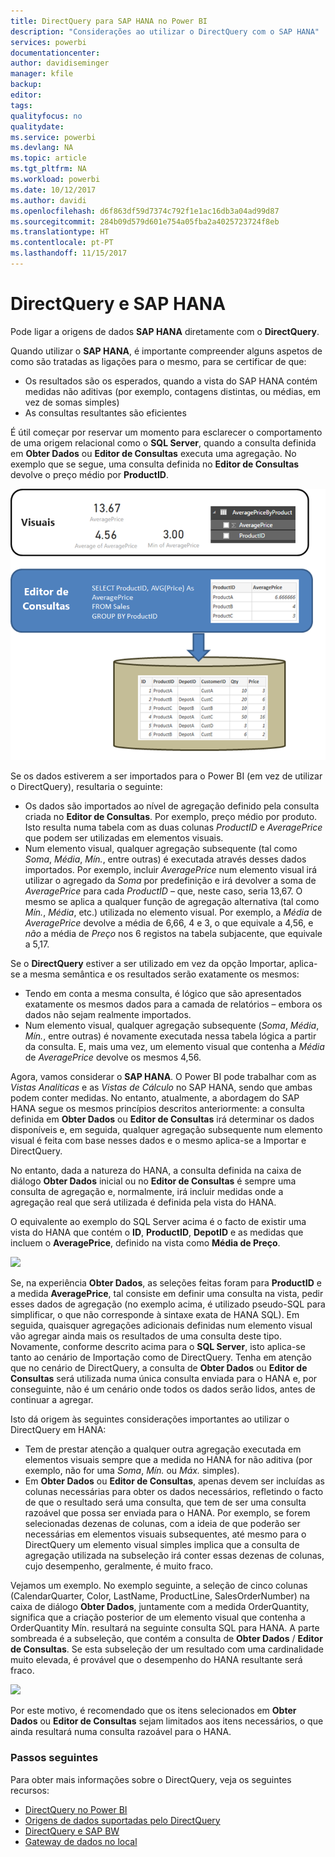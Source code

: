 ```yaml
---
title: DirectQuery para SAP HANA no Power BI
description: "Considerações ao utilizar o DirectQuery com o SAP HANA"
services: powerbi
documentationcenter: 
author: davidiseminger
manager: kfile
backup: 
editor: 
tags: 
qualityfocus: no
qualitydate: 
ms.service: powerbi
ms.devlang: NA
ms.topic: article
ms.tgt_pltfrm: NA
ms.workload: powerbi
ms.date: 10/12/2017
ms.author: davidi
ms.openlocfilehash: d6f863df59d7374c792f1e1ac16db3a04ad99d87
ms.sourcegitcommit: 284b09d579d601e754a05fba2a4025723724f8eb
ms.translationtype: HT
ms.contentlocale: pt-PT
ms.lasthandoff: 11/15/2017
---
```

# <a name="directquery-and-sap-hana"></a>DirectQuery e SAP HANA
Pode ligar a origens de dados **SAP HANA** diretamente com o **DirectQuery**.

Quando utilizar o **SAP HANA**, é importante compreender alguns aspetos de como são tratadas as ligações para o mesmo, para se certificar de que:

* Os resultados são os esperados, quando a vista do SAP HANA contém medidas não aditivas (por exemplo, contagens distintas, ou médias, em vez de somas simples)
* As consultas resultantes são eficientes

É útil começar por reservar um momento para esclarecer o comportamento de uma origem relacional como o **SQL Server**, quando a consulta definida em **Obter Dados** ou **Editor de Consultas** executa uma agregação. No exemplo que se segue, uma consulta definida no **Editor de Consultas** devolve o preço médio por **ProductID**.

![](media/desktop-directquery-sap-hana/directquery-sap-hana_01.png)

Se os dados estiverem a ser importados para o Power BI (em vez de utilizar o DirectQuery), resultaria o seguinte:

* Os dados são importados ao nível de agregação definido pela consulta criada no **Editor de Consultas**. Por exemplo, preço médio por produto. Isto resulta numa tabela com as duas colunas *ProductID* e *AveragePrice* que podem ser utilizadas em elementos visuais.
* Num elemento visual, qualquer agregação subsequente (tal como *Soma*, *Média*, *Mín.*, entre outras) é executada através desses dados importados.  Por exemplo, incluir *AveragePrice* num elemento visual irá utilizar o agregado da *Soma* por predefinição e irá devolver a soma de *AveragePrice* para cada  *ProductID* – que, neste caso, seria 13,67. O mesmo se aplica a qualquer função de agregação alternativa (tal como *Mín.*, *Média*, etc.) utilizada no elemento visual. Por exemplo, a *Média* de *AveragePrice* devolve a média de 6,66, 4 e 3, o que equivale a 4,56, e *não* a média de *Preço* nos 6 registos na tabela subjacente, que equivale a 5,17.

Se o **DirectQuery** estiver a ser utilizado em vez da opção Importar, aplica-se a mesma semântica e os resultados serão exatamente os mesmos:

* Tendo em conta a mesma consulta, é lógico que são apresentados exatamente os mesmos dados para a camada de relatórios – embora os dados não sejam realmente importados.
* Num elemento visual, qualquer agregação subsequente (*Soma*, *Média*, *Mín.*, entre outras) é novamente executada nessa tabela lógica a partir da consulta. E, mais uma vez, um elemento visual que contenha a *Média* de *AveragePrice* devolve os mesmos 4,56.

Agora, vamos considerar o **SAP HANA**. O Power BI pode trabalhar com as *Vistas Analíticas* e as *Vistas de Cálculo* no SAP HANA, sendo que ambas podem conter medidas. No entanto, atualmente, a abordagem do SAP HANA segue os mesmos princípios descritos anteriormente: a consulta definida em **Obter Dados** ou **Editor de Consultas** irá determinar os dados disponíveis e, em seguida, qualquer agregação subsequente num elemento visual é feita com base nesses dados e o mesmo aplica-se a Importar e DirectQuery.

No entanto, dada a natureza do HANA, a consulta definida na caixa de diálogo **Obter Dados** inicial ou no **Editor de Consultas** é sempre uma consulta de agregação e, normalmente, irá incluir medidas onde a agregação real que será utilizada é definida pela vista do HANA.

O equivalente ao exemplo do SQL Server acima é o facto de existir uma vista do HANA que contém o **ID**, **ProductID**, **DepotID** e as medidas que incluem o **AveragePrice**, definido na vista como **Média de Preço**.

![](media/desktop-directquery-sap-hana/directquery-sap-hana_02.png)

Se, na experiência **Obter Dados**, as seleções feitas foram para **ProductID** e a medida **AveragePrice**, tal consiste em definir uma consulta na vista, pedir esses dados de agregação (no exemplo acima, é utilizado pseudo-SQL para simplificar, o que não corresponde à sintaxe exata de HANA SQL). Em seguida, quaisquer agregações adicionais definidas num elemento visual vão agregar ainda mais os resultados de uma consulta deste tipo. Novamente, conforme descrito acima para o **SQL Server**, isto aplica-se tanto ao cenário de Importação como de DirectQuery. Tenha em atenção que no cenário de DirectQuery, a consulta de **Obter Dados** ou **Editor de Consultas** será utilizada numa única consulta enviada para o HANA e, por conseguinte, não é um cenário onde todos os dados serão lidos, antes de continuar a agregar.

Isto dá origem às seguintes considerações importantes ao utilizar o DirectQuery em HANA:

* Tem de prestar atenção a qualquer outra agregação executada em elementos visuais sempre que a medida no HANA for não aditiva (por exemplo, não for uma *Soma*, *Mín.* ou *Máx.* simples).
* Em **Obter Dados** ou **Editor de Consultas**, apenas devem ser incluídas as colunas necessárias para obter os dados necessários, refletindo o facto de que o resultado será uma consulta, que tem de ser uma consulta razoável que possa ser enviada para o HANA. Por exemplo, se forem selecionadas dezenas de colunas, com a ideia de que poderão ser necessárias em elementos visuais subsequentes, até mesmo para o DirectQuery um elemento visual simples implica que a consulta de agregação utilizada na subseleção irá conter essas dezenas de colunas, cujo desempenho, geralmente, é muito fraco.

Vejamos um exemplo. No exemplo seguinte, a seleção de cinco colunas (CalendarQuarter, Color, LastName, ProductLine, SalesOrderNumber) na caixa de diálogo **Obter Dados**, juntamente com a medida OrderQuantity, significa que a criação posterior de um elemento visual que contenha a OrderQuantity Mín. resultará na seguinte consulta SQL para HANA. A parte sombreada é a subseleção, que contém a consulta de **Obter Dados** / **Editor de Consultas**. Se esta subseleção der um resultado com uma cardinalidade muito elevada, é provável que o desempenho do HANA resultante será fraco.

![](media/desktop-directquery-sap-hana/directquery-sap-hana_03.png)

Por este motivo, é recomendado que os itens selecionados em **Obter Dados** ou **Editor de Consultas** sejam limitados aos itens necessários, o que ainda resultará numa consulta razoável para o HANA.

### <a name="next-steps"></a>Passos seguintes
Para obter mais informações sobre o DirectQuery, veja os seguintes recursos:

* [DirectQuery no Power BI](desktop-directquery-about.md)
* [Origens de dados suportadas pelo DirectQuery](desktop-directquery-data-sources.md)
* [DirectQuery e SAP BW](desktop-directquery-sap-bw.md)
* [Gateway de dados no local](service-gateway-onprem.md)

